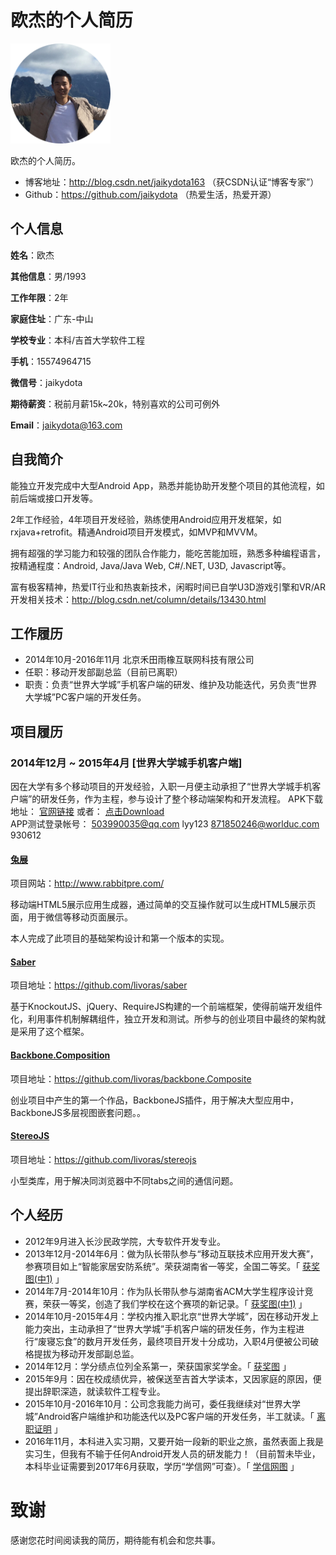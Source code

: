 # 欧杰的个人简历

<img src="https://github.com/jaikydota/TestRepo/blob/master/resume/resource/my.png" width = "160" height = "160" alt="信息"/>

欧杰的个人简历。

- 博客地址：http://blog.csdn.net/jaikydota163 （获CSDN认证“博客专家”）
- Github：https://github.com/jaikydota （热爱生活，热爱开源）

## 个人信息

**姓名**：欧杰

**其他信息**：男/1993

**工作年限**：2年

**家庭住址**：广东-中山

**学校专业**：本科/吉首大学软件工程

**手机**：15574964715

**微信号**：jaikydota

**期待薪资**：税前月薪15k~20k，特别喜欢的公司可例外

**Email**：[jaikydota@163.com](mailto:jaikydota@163.com)


## 自我简介

能独立开发完成中大型Android App，熟悉并能协助开发整个项目的其他流程，如前后端或接口开发等。

2年工作经验，4年项目开发经验，熟练使用Android应用开发框架，如rxjava+retrofit。精通Android项目开发模式，如MVP和MVVM。

拥有超强的学习能力和较强的团队合作能力，能吃苦能加班，熟悉多种编程语言，按精通程度：Android, Java/Java Web, C#/.NET, U3D, Javascript等。

富有极客精神，热爱IT行业和热衷新技术，闲暇时间已自学U3D游戏引擎和VR/AR开发相关技术：http://blog.csdn.net/column/details/13430.html


## 工作履历
* 2014年10月-2016年11月 北京禾田雨橡互联网科技有限公司
* 任职：移动开发部副总监（目前已离职）
* 职责：负责“世界大学城”手机客户端的研发、维护及功能迭代，另负责“世界大学城”PC客户端的开发任务。


## 项目履历

### 2014年12月 ~ 2015年4月 [世界大学城手机客户端]
因在大学有多个移动项目的开发经验，入职一月便主动承担了“世界大学城手机客户端”的研发任务，作为主程，参与设计了整个移动端架构和开发流程。
APK下载地址： [官网链接](http://app.worlduc.com/) 或者： [点击Download](https://github.com/jaikydota/TestRepo/blob/master/resume/resource/WorlducAndroid3.0.apk)
<br> APP测试登录帐号： 503990035@qq.com lyy123  871850246@worlduc.com 930612 

#### [兔展](http://www.rabbitpre.com/)
项目网站：http://www.rabbitpre.com/

移动端HTML5展示应用生成器，通过简单的交互操作就可以生成HTML5展示页面，用于微信等移动页面展示。

本人完成了此项目的基础架构设计和第一个版本的实现。

#### [Saber](https://github.com/livoras/saber)
项目地址：https://github.com/livoras/saber

基于KnockoutJS、jQuery、RequireJS构建的一个前端框架，使得前端开发组件化，利用事件机制解耦组件，独立开发和测试。所参与的创业项目中最终的架构就是采用了这个框架。

#### [Backbone.Composition](https://github.com/livoras/backbone.Composite)
项目地址：https://github.com/livoras/backbone.Composite

创业项目中产生的第一个作品，BackboneJS插件，用于解决大型应用中，BackboneJS多层视图嵌套问题。。

#### [StereoJS](https://github.com/livoras/stereojs)
项目地址：https://github.com/livoras/stereojs

小型类库，用于解决同浏览器中不同tabs之间的通信问题。


## 个人经历
* 2012年9月进入长沙民政学院，大专软件开发专业。
* 2013年12月-2014年6月：做为队长带队参与“移动互联技术应用开发大赛”，参赛项目如上“智能家居安防系统”。荣获湖南省一等奖，全国二等奖。「 [获奖图(中1)](https://github.com/jaikydota/TestRepo/blob/master/resume/resource/MobileThings.jpg) 」
* 2014年7月-2014年10月：作为队长带队参与湖南省ACM大学生程序设计竞赛，荣获一等奖，创造了我们学校在这个赛项的新记录。「 [获奖图(中1)](https://github.com/jaikydota/TestRepo/blob/master/resume/resource/ACM.JPG) 」
* 2014年10月-2015年4月：学校内推入职北京“世界大学城”，因在移动开发上能力突出，主动承担了“世界大学城”手机客户端的研发任务，作为主程进行“废寝忘食”的数月开发任务，最终项目开发十分成功，入职4月便被公司破格提拔为移动开发部副总监。
* 2014年12月：学分绩点位列全系第一，荣获国家奖学金。「 [获奖图](https://github.com/jaikydota/TestRepo/blob/master/resume/resource/scholarship.jpg) 」
* 2015年9月：因在校成绩优异，被保送至吉首大学读本，又因家庭的原因，便提出辞职深造，就读软件工程专业。
* 2015年10月-2016年10月：公司念我能力尚可，委任我继续对“世界大学城”Android客户端维护和功能迭代以及PC客户端的开发任务，半工就读。「 [离职证明](https://github.com/jaikydota/TestRepo/blob/master/resume/resource/prove.jpg) 」
* 2016年11月，本科进入实习期，又要开始一段新的职业之旅，虽然表面上我是实习生，但我有不输于任何Android开发人员的研发能力！（目前暂未毕业，本科毕业证需要到2017年6月获取，学历“学信网”可查）。「 [学信网图](https://github.com/jaikydota/TestRepo/blob/master/resume/resource/credit.png) 」

# 致谢
感谢您花时间阅读我的简历，期待能有机会和您共事。
